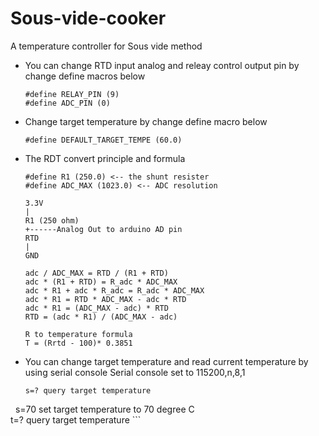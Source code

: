 # Sous-vide-cooker
A temperature controller for Sous vide method


- You can change RTD input analog and releay control output pin by change define macros below

	```
 	#define RELAY_PIN (9)
 	#define ADC_PIN (0)
	```
- Change target temperature by change define macro below 

	```
	#define DEFAULT_TARGET_TEMPE (60.0)
	```
- The RDT convert principle and formula

	```
 	#define R1 (250.0) <-- the shunt resister
 	#define ADC_MAX (1023.0) <-- ADC resolution
	
	3.3V
	|
	R1 (250 ohm)
	+------Analog Out to arduino AD pin
	RTD
	|
	GND

	adc / ADC_MAX = RTD / (R1 + RTD)
	adc * (R1 + RTD) = R_adc * ADC_MAX
	adc * R1 + adc * R_adc = R_adc * ADC_MAX
	adc * R1 = RTD * ADC_MAX - adc * RTD
	adc * R1 = (ADC_MAX - adc) * RTD
	RTD = (adc * R1) / (ADC_MAX - adc)

	R to temperature formula
	T = (Rrtd - 100)* 0.3851
	```
- You can change target temperature and read current temperature by using serial console
	Serial console set to 115200,n,8,1
	
	```
	s=? query target temperature
  	s=70 set target temperature to 70 degree C	
	t=? query target temperature
	```
